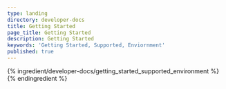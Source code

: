 ```yaml
---
type: landing
directory: developer-docs
title: Getting Started
page_title: Getting Started
description: Getting Started
keywords: 'Getting Started, Supported, Enviornment'
published: true
---
```



{% ingredient/developer-docs/getting_started_supported_environment %}{% endingredient %}
